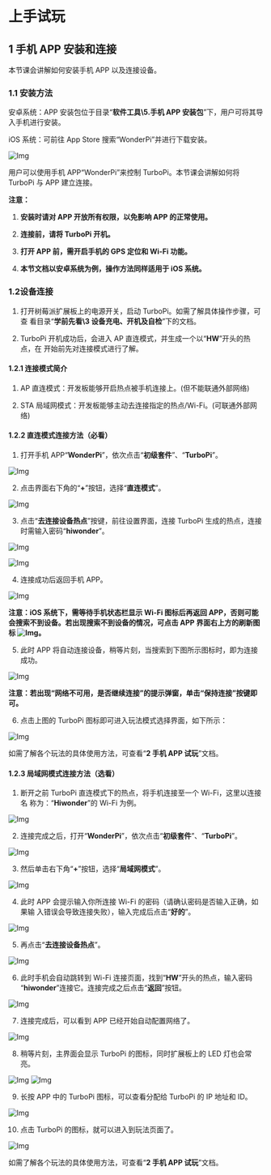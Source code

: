 
#  上手试玩

## 1 手机 APP 安装和连接

本节课会讲解如何安装手机 APP 以及连接设备。

### 1.1 安装方法

安卓系统：APP 安装包位于目录“**软件工具\5.手机 APP 安装包**”下，用户可将其导 入手机进行安装。

iOS 系统：可前往 App Store 搜索“WonderPi”并进行下载安装。

![Img](../_static/media/Turbopi-2/1-1.png)

用户可以使用手机 APP“WonderPi”来控制 TurboPi。本节课会讲解如何将 TurboPi 与 APP 建立连接。

**注意：**

1) **安装时请对 APP 开放所有权限，以免影响 APP 的正常使用。**

2) **连接前，请将 TurboPi 开机。**

3) **打开 APP 前，需开启手机的 GPS 定位和 Wi-Fi 功能。**

4) **本节文档以安卓系统为例，操作方法同样适用于 iOS 系统。**

### 1.2设备连接

1) 打开树莓派扩展板上的电源开关，启动 TurboPi。如需了解具体操作步骤，可查 看目录“**学前先看\3 设备充电、开机及自检**”下的文档。

2) TurboPi 开机成功后，会进入 AP 直连模式，并生成一个以“**HW**”开头的热点，在 开始前先对连接模式进行了解。

#### 1.2.1 连接模式简介

1) AP 直连模式：开发板能够开启热点被手机连接上。(但不能联通外部网络)

2)  STA 局域网模式：开发板能够主动去连接指定的热点/Wi-Fi。(可联通外部网络)

#### 1.2.2 直连模式连接方法（必看）

1) 打开手机 APP“**WonderPi**”，依次点击“**初级套件**”、“**TurboPi**”。

![Img](../_static/media/Turbopi-2/1-2.png)

2) 点击界面右下角的“**+**”按钮，选择“**直连模式**”。

![Img](../_static/media/Turbopi-2/1-3.png)

3) 点击“**去连接设备热点**”按键，前往设置界面，连接 TurboPi 生成的热点，连接 时需输入密码“**hiwonder**”。

![Img](../_static/media/Turbopi-2/1-4.png)

![Img](../_static/media/Turbopi-2/1-5.png)

4) 连接成功后返回手机 APP。

![Img](../_static/media/Turbopi-2/1-6.png)

**注意：iOS 系统下，需等待手机状态栏显示 Wi-Fi 图标后再返回 APP，否则可能会搜索不到设备。若出现搜索不到设备的情况，可点击 APP 界面右上方的刷新图标 ![Img](../_static/media/Turbopi-2/1-7.png)。**

 5) 此时 APP 将自动连接设备，稍等片刻，当搜索到下图所示图标时，即为连接成功。 

![Img](../_static/media/Turbopi-2/1-8.png)

**注意：若出现“网络不可用，是否继续连接”的提示弹窗，单击“保持连接”按键即** **可。** 

6) 点击上图的 TurboPi 图标即可进入玩法模式选择界面，如下所示：

![Img](../_static/media/Turbopi-2/1-9.png)

如需了解各个玩法的具体使用方法，可查看“**2 手机 APP 试玩**”文档。

#### 1.2.3 局域网模式连接方法（选看）

1) 断开之前 TurboPi 直连模式下的热点，将手机连接至一个 Wi-Fi，这里以连接名 称为：“**Hiwonder**”的 Wi-Fi 为例。

![Img](../_static/media/Turbopi-2/1-10.png)

2) 连接完成之后，打开“**WonderPi**”，依次点击“**初级套件**”、“**TurboPi**”。

![Img](../_static/media/Turbopi-2/1-11.png)

3) 然后单击右下角“**+**”按钮，选择“**局域网模式**”。

![Img](../_static/media/Turbopi-2/1-12.png)

4) 此时 APP 会提示输入你所连接 Wi-Fi 的密码（请确认密码是否输入正确，如果输 入错误会导致连接失败），输入完成后点击“**好的**”。

![Img](../_static/media/Turbopi-2/1-13.png)

5) 再点击“**去连接设备热点**”。
    
![Img](../_static/media/Turbopi-2/1-14.png)

6) 此时手机会自动跳转到 Wi-Fi 连接页面，找到“**HW**”开头的热点，输入密码 “**hiwonder**”连接它。连接完成之后点击“**返回**”按钮。

![Img](../_static/media/Turbopi-2/1-15.png)

7) 连接完成后，可以看到 APP 已经开始自动配置网络了。

![Img](../_static/media/Turbopi-2/1-17.png)

8) 稍等片刻，主界面会显示 TurboPi 的图标，同时扩展板上的 LED 灯也会常亮。

![Img](../_static/media/Turbopi-2/1-18.png)
![Img](../_static/media/Turbopi-1/2-3.png)

9) 长按 APP 中的 TurboPi 图标，可以查看分配给 TurboPi 的 IP 地址和 ID。

![Img](../_static/media/Turbopi-2/1-19.png)

10) 点击 TurboPi 的图标，就可以进入到玩法页面了。

![Img](../_static/media/Turbopi-2/1-20.png)

如需了解各个玩法的具体使用方法，可查看“**2 手机 APP 试玩**”文档。